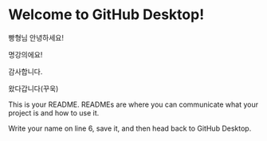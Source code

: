 # Welcome to GitHub Desktop!

빵형님 안녕하세요!

명강의에요!

감사합니다.

왔다갑니다(꾸욱)

This is your README. READMEs are where you can communicate what your project is and how to use it.

Write your name on line 6, save it, and then head back to GitHub Desktop.
